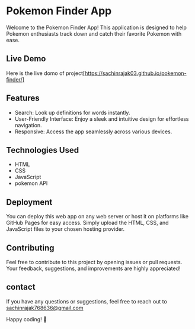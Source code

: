 
# Pokemon Finder App
Welcome to the Pokemon Finder App! This application is designed to help Pokemon enthusiasts track down and catch their favorite Pokemon with ease.
## Live Demo

Here is the live domo of project[https://sachinrajak03.github.io/pokemon-finder/]



## Features
- Search: Look up definitions for words instantly.
- User-Friendly Interface: Enjoy a sleek and intuitive design for effortless navigation.
- Responsive: Access the app seamlessly across various devices.

## Technologies Used
- HTML
- CSS
- JavaScript
- pokemon API
## Deployment

You can deploy this web app on any web server or host it on platforms like GitHub Pages for easy access. Simply upload the HTML, CSS, and JavaScript files to your chosen hosting provider.
## Contributing

Feel free to contribute to this project by opening issues or pull requests. Your feedback, suggestions, and improvements are highly appreciated!
## contact

If you have any questions or suggestions, feel free to reach out to sachinrajak768636@gmail.com

Happy coding! 🚀
